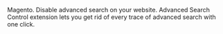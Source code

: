 Magento. Disable advanced search on your website. Advanced Search Control extension lets you get rid of every trace of 
advanced search with one click.
